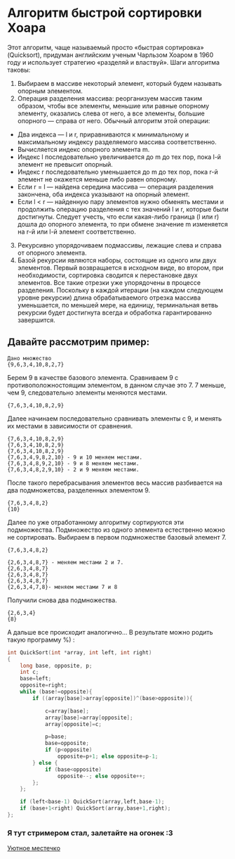 # Алгоритм быстрой сортировки Хоара
Этот алгоритм, чаще называемый просто «быстрая сортировка» (Quicksort), придуман английским ученым Чарльзом Хоаром в 1960 году и использует стратегию «разделяй и властвуй».
Шаги алгоритма таковы:
1. Выбираем в массиве некоторый элемент, который будем называть опорным элементом.
2. Операция разделения массива: реорганизуем массив таким образом, чтобы все элементы, меньшие или равные опорному элементу, оказались слева от него, а все элементы, большие опорного — справа от него. Обычный алгоритм этой операции:
-	Два индекса — l и r, приравниваются к минимальному и максимальному индексу разделяемого массива соответственно.
-	Вычисляется индекс опорного элемента m.
-	Индекс l последовательно увеличивается до m до тех пор, пока l-й элемент не превысит опорный.
-	Индекс r последовательно уменьшается до m до тех пор, пока r-й элемент не окажется меньше либо равен опорному.
-	Если r = l — найдена середина массива — операция разделения закончена, оба индекса указывают на опорный элемент.
-	Если l < r — найденную пару элементов нужно обменять местами и продолжить операцию разделения с тех значений l и r, которые были достигнуты. Следует учесть, что если какая-либо граница (l или r) дошла до опорного элемента, то при обмене значение m изменяется на r-й или l-й элемент соответственно.
3. Рекурсивно упорядочиваем подмассивы, лежащие слева и справа от опорного элемента.
4. Базой рекурсии являются наборы, состоящие из одного или двух элементов. Первый возвращается в исходном виде, во втором, при необходимости, сортировка сводится к перестановке двух элементов. Все такие отрезки уже упорядочены в процессе разделения.
Поскольку в каждой итерации (на каждом следующем уровне рекурсии) длина обрабатываемого отрезка массива уменьшается, по меньшей мере, на единицу, терминальная ветвь рекурсии будет достигнута всегда и обработка гарантированно завершится.
## Давайте рассмотрим пример:
```
Дано множество
{9,6,3,4,10,8,2,7}
```
Берем 9 в качестве базового элемента. Сравниваем 9 с противоположностоящим элементом, в данном случае это 7. 7 меньше, чем 9, следовательно элементы меняются местами.
```
{7,6,3,4,10,8,2,9}
```
Далее начинаем последовательно сравнивать элементы с 9, и менять их местами в зависимости от сравнения.
```
{7,6,3,4,10,8,2,9}
{7,6,3,4,10,8,2,9}
{7,6,3,4,10,8,2,9}
{7,6,3,4,9,8,2,10} - 9 и 10 меняем местами.
{7,6,3,4,8,9,2,10} - 9 и 8 меняем местами.
{7,6,3,4,8,2,9,10} - 2 и 9 меняем местами.
```
После такого перебрасывания элементов весь массив разбивается на два подмножетсва, разделенных элементом 9.
```
{7,6,3,4,8,2}
{10}
```
Далее по уже отработанному алгоритму сортируются эти подмножества. Подмножество из одного элемента естественно можно не сортировать. Выбираем в первом подмножестве базовый элемент 7.
```
{7,6,3,4,8,2}

{2,6,3,4,8,7} - меняем местами 2 и 7.
{2,6,3,4,8,7}
{2,6,3,4,8,7}
{2,6,3,4,8,7}
{2,6,3,4,7,8}- меняем местами 7 и 8
```
Получили снова два подмножества.
```
{2,6,3,4}
{8}
```
А дальше все происходит аналогично... В результате можно родить такую программу %) :
```c
int QuickSort(int *array, int left, int right)
{
	long base, opposite, p;
	int c;
	base=left;
	opposite=right;
	while (base!=opposite){
		if ((array[base]>array[opposite])^(base>opposite)){

			c=array[base];
			array[base]=array[opposite];
			array[opposite]=c;

			p=base;
			base=opposite;
			if (p<opposite)
				opposite=p+1; else opposite=p-1;
		} else {
			if (base<opposite)
				opposite--; else opposite++;
		};
	};

	if (left<base-1) QuickSort(array,left,base-1);
	if (base+1<right) QuickSort(array,base+1,right);
};
```
### Я тут стримером стал, залетайте на огонек :З
[Уютное местечко](https://vk.com/darlitch)
